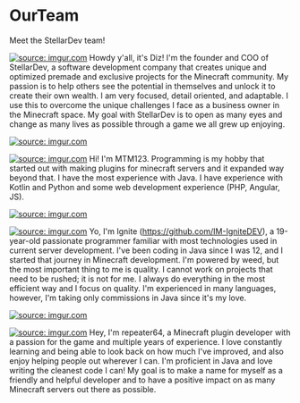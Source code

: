 # OurTeam
Meet the StellarDev team!

<a href="https://imgur.com/9wMVDc2"><img src="https://i.imgur.com/9wMVDc2t.png" title="source: imgur.com" /></a>
Howdy y'all, it's Diz! I'm the founder and COO of StellarDev, a software development company that creates unique and optimized premade and exclusive projects for the Minecraft community. My passion is to help others see the potential in themselves and unlock it to create their own wealth. I am very focused, detail oriented, and adaptable. I use this to overcome the unique challenges I face as a business owner in the Minecraft space. My goal with StellarDev is to open as many eyes and change as many lives as possible through a game we all grew up enjoying. 

<a href="https://imgur.com/P8V3mUn"><img src="https://i.imgur.com/P8V3mUn.png" title="source: imgur.com" /></a>

<a href="https://imgur.com/lBv3Jm0"><img src="https://i.imgur.com/lBv3Jm0t.png" title="source: imgur.com" /></a>
Hi! I'm MTM123. Programming is my hobby that started out with making plugins for minecraft servers and it expanded way beyond that. I have the most experience with Java. I have experience with Kotlin and Python and some web development experience (PHP, Angular, JS). 

<a href="https://imgur.com/P8V3mUn"><img src="https://i.imgur.com/P8V3mUn.png" title="source: imgur.com" /></a>

<a href="https://imgur.com/9y8vg6v"><img src="https://i.imgur.com/9y8vg6vt.jpg" title="source: imgur.com" /></a>
Yo, I'm Ignite (https://github.com/IM-IgniteDEV), a 19-year-old passionate programmer familiar with most technologies used in current server development. I've been coding in Java since I was 12, and I started that journey in Minecraft development. I'm powered by weed, but the most important thing to me is quality. I cannot work on projects that need to be rushed; it is not for me. I always do everything in the most efficient way and I focus on quality. I'm experienced in many languages, however, I'm taking only commissions in Java since it's my love.

<a href="https://imgur.com/P8V3mUn"><img src="https://i.imgur.com/P8V3mUn.png" title="source: imgur.com" /></a>

<a href="https://imgur.com/KVs9pEK"><img src="https://i.imgur.com/KVs9pEKt.png" title="source: imgur.com" /></a>
Hey, I'm repeater64, a Minecraft plugin developer with a passion for the game and multiple years of experience. I love constantly learning and being able to look back on how much I've improved, and also enjoy helping people out wherever I can. I'm proficient in Java and love writing the cleanest code I can! My goal is to make a name for myself as a friendly and helpful developer and to have a positive impact on as many Minecraft servers out there as possible.
